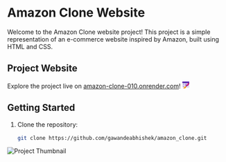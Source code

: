 # Amazon Clone Website

Welcome to the Amazon Clone website project! This project is a simple representation of an e-commerce website inspired by Amazon, built using HTML and CSS.

## Project Website

Explore the project live on [amazon-clone-010.onrender.com](https://amazon-clone-010.onrender.com)!
![Project Icon](website_icon.png)

## Getting Started

1. Clone the repository:

   ```bash
   git clone https://github.com/gawandeabhishek/amazon_clone.git

![Project Thumbnail](amazon_clone.png)
